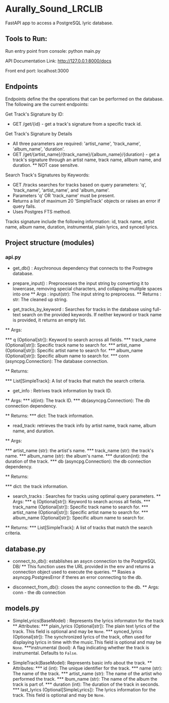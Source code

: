 # Aurally_Sound_LRCLIB
FastAPI app to access a PostgreSQL lyric database. 

## Tools to Run: 

Run entry point from console: python main.py

API Documentation Link: http://127.0.0.1:8000/docs

Front end port: localhost:3000

## Endpoints
Endpoints define the the operations that can be performed on the database. The following are the current endpoints: 

Get Track's Signature by ID: 
* GET /get/{id} - get a track's signature from a specific track id. 

Get Track's Signature by Details 
* All three parameters are required: 'artist_name', 'track_name', 'album_name', 'duration'. 
* GET /get/{artist_name}/{track_name}/{album_name}/{duration} - get a track's signature through an artist name, track name, allbum name, and duration. 
** NOT case sensitve. 

Search Track's Signatures by Keywords: 
* GET /tracks searches for tracks based on query parameters: 'q', 'track_name', 'artist_name', and 'album_name'.
* Parameters 'q' OR 'track_name' must be present.
* Returns a list of maximum 20 'SimpleTrack' objects or raises an error if query fails.
* Uses Postgres FTS method.

Tracks signature include the following information: id, track name, artist name, album name, duration, instrumental, plain lyrics, and synced lyrics. 

## Project structure (modules) 
###  api.py
* get_db() : Asychronous dependency that connects to the Postregre database. 
* prepare_input() : Preprocesses the input string by converting it to lowercase, removing special characters, and collapsing mulitple spaces into one 
** Args : input(str): The input string to preprocess. 
** Returns : str: The cleaned up string. 

* get_tracks_by_keyword : Searches for tracks in the database using full-text search on the provided keywords. If neither keyword or track name is provided, it returns an empty list. 

** Args: 

*** q (Optional[str]): Keyword to search across all fields.
*** track_name (Optional[str]): Specific track name to search for.
*** artist_name (Optional[str]): Specific artist name to search for.
*** album_name (Optional[str]): Specific album name to search for.
*** conn (asyncpg.Connection): The database connection.

** Returns: 

*** List[SimpleTrack]: A list of tracks that match the search criteria.

* get_info : Retrives track information by track ID. 

** Args: 
*** id(int): The track ID.
*** db(asyncpg.Connection): The db connection dependency. 

** Returns: 
*** dict: The track information. 


* read_track: retrieves the track info by artist name, track name, album name, and duration. 

** Args: 

*** artist_name (str): the artist's name. 
*** track_name (str): the track's name. 
*** album_name (str): the album's name. 
*** duration(int): the duration of the track. 
*** db (asyncpg.Connection): the db connection dependency. 

** Returns: 

*** dict: the track information. 

* search_tracks : Searches for tracks using optimal query parameters. 
** Args: 
*** q (Optional[str]): Keyword to search across all fields.
*** track_name (Optional[str]): Specific track name to search for.
*** artist_name (Optional[str]): Specific artist name to search for.
*** album_name (Optional[str]): Specific album name to search for.

** Returns: 
*** List[SimpleTrack]: A list of tracks that match the search criteria.

## database.py 
* connect_to_db(): establishes an asycn connection to the PostgreSQL DB/ 
** This function uses the URL provided in the env and returns a connection object used to execute the queries. 
** Rasies a asyncpg.PostgresError if theres an error connecting to the db.

* disconnect_from_db(): closes the async connection to the db. 
** Args: conn - the db connection 


## models.py 
* SimpleLyrics(BaseModel) : Represents the lyrics informaton for the track 
** Attributes: 
*** plain_lyrics (Optional[str]): The plain text lyrics of the track. This field is optional and may be `None`.
*** synced_lyrics (Optional[str]): The synchronized lyrics of the track, often used for displaying lyrics in time with the music.This field is optional and may be `None`.
***instrumental (bool): A flag indicating whether the track is instrumental. Defaults to `False`.

* SimpleTrack(BaseModel): Represents basic info about the track. 
** Attributes:
*** id (int): The unique identifier for the track.
*** name (str): The name of the track.
*** artist_name (str): The name of the artist who performed the track.
*** lbum_name (str): The name of the album the track is part of.
*** duration (int): The duration of the track in seconds.
*** last_lyrics (Optional[SimpleLyrics]): The lyrics information for the track. This field is optional and may be `None`.
